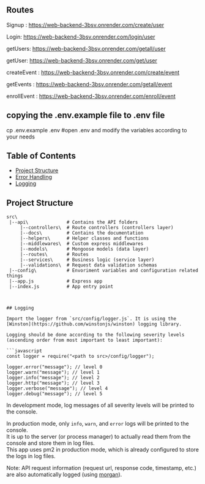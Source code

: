## Routes
Signup : https://web-backend-3bsv.onrender.com/create/user

Login: https://web-backend-3bsv.onrender.com/login/user

getUsers: https://web-backend-3bsv.onrender.com/getall/user

getUser:  https://web-backend-3bsv.onrender.com/get/user

createEvent : https://web-backend-3bsv.onrender.com/create/event

getEvents : https://web-backend-3bsv.onrender.com/getall/event

enrollEvent : https://web-backend-3bsv.onrender.com/enroll/event

## copying the .env.example file to .env file

cp .env.example .env
#open .env and modify the variables according to your needs


## Table of Contents

- [Project Structure](#project-structure)
- [Error Handling](#error-handling)
- [Logging](#logging)


## Project Structure

```
src\
 |--api\              # Contains the API folders
     |--controllers\  # Route controllers (controllers layer)
     |--docs\         # Contains the documentation
     |--helpers\      # Helper classes and functions
     |--middlewares\  # Custom express middlewares
     |--models\       # Mongoose models (data layer)
     |--routes\       # Routes
     |--services\     # Business logic (service layer)
     |--validations\  # Request data validation schemas
 |--config\           # Envoriment variables and configuration related things
 |--app.js            # Express app
 |--index.js          # App entry point


 
## Logging

Import the logger from `src/config/logger.js`. It is using the [Winston](https://github.com/winstonjs/winston) logging library.

Logging should be done according to the following severity levels (ascending order from most important to least important):

```javascript
const logger = require("<path to src>/config/logger");

logger.error("message"); // level 0
logger.warn("message"); // level 1
logger.info("message"); // level 2
logger.http("message"); // level 3
logger.verbose("message"); // level 4
logger.debug("message"); // level 5
```

In development mode, log messages of all severity levels will be printed to the console.

In production mode, only `info`, `warn`, and `error` logs will be printed to the console.\
It is up to the server (or process manager) to actually read them from the console and store them in log files.\
This app uses pm2 in production mode, which is already configured to store the logs in log files.

Note: API request information (request url, response code, timestamp, etc.) are also automatically logged (using [morgan](https://github.com/expressjs/morgan)).
